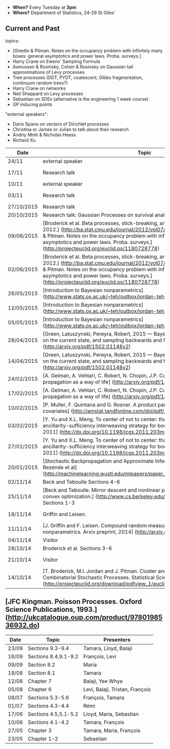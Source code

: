 
* **When?** Every Tuesday at **3pm** 
* **Where?** Department of Statistics, 24-29 St Giles'

## Current and Past

topics:
* [Gnedin & Pitman. Notes on the occupancy problem with infinitely many boxes: general asymptotics and power laws. Proba. surveys.]
* Harry Crane on Ewens' Sampling Formula
* Asmussen & Rosinsky, Cohen & Rosinsky on Gaussian tail approximations of Levy processes
* Tree processes (DDT, PYDT, coalescent, Gibbs fragmentation, continuum random trees?)
* Harry Crane on networks
* Neil Sheppard on Levy processes
* Sebastian on SDEs (alternative is the engineering 1 week course)
* GP inducing points

"external speakers":
* Dario Spano on vectors of Dirichlet processes
* Christina or James or Julien to talk about their research
* Andriy Mnih & Nicholas Heess
* Richard Xu


Date| Topic|Presenters
----|----|----
24/11 | external speaker | Dario Spano
17/11 | Research talk | Konstantina Palla
10/11 | external speaker | R. Xu
03/11 | Research talk | Seth Flaxman
27/10/2015 | Research talk | Valerio
20/10/2015 | Research talk: Gaussian Processes on survival analysis | Tamara
09/06/2015| [Broderick et al. Beta processes, stick-breaking, and power laws. Bayesian Analysis, 2012.] (http://ba.stat.cmu.edu/journal/2012/vol07/issue02/broderick.pdf) + [Gnedin & Pitman. Notes on the occupancy problem with infinitely many boxes: general asymptotics and power laws. Proba. surveys.] (http://projecteuclid.org/euclid.ps/1180728778)|Konstantina, François
02/06/2015| [Broderick et al. Beta processes, stick-breaking, and power laws. Bayesian Analysis, 2012.] (http://ba.stat.cmu.edu/journal/2012/vol07/issue02/broderick.pdf) + [Gnedin & Pitman. Notes on the occupancy problem with infinitely many boxes: general asymptotics and power laws. Proba. surveys.] (http://projecteuclid.org/euclid.ps/1180728778)|Konstantina, François
26/05/2015| [Introduction to Bayesian nonparametrics] (http://www.stats.ox.ac.uk/~teh/outbox/jordan-teh.pdf) | Yee_Whye, Maria
12/05/2015| [Introduction to Bayesian nonparametrics] (http://www.stats.ox.ac.uk/~teh/outbox/jordan-teh.pdf) | Frauke, Tamara
05/05/2015| [Introduction to Bayesian nonparametrics] (http://www.stats.ox.ac.uk/~teh/outbox/jordan-teh.pdf) | Levi, Konstantina
28/04/2015| [Green, Latuszynski, Pereyra, Robert, 2015 — Bayesian computation: a perspective on the current state, and sampling backwards and forwards] (http://arxiv.org/pdf/1502.01148v2) | Maria, Thibaut
14/04/2015| [Green, Latuszynski, Pereyra, Robert, 2015 — Bayesian computation: a perspective on the current state, and sampling backwards and forwards] (http://arxiv.org/pdf/1502.01148v2) | Maria, Thibaut
24/02/2015| [A. Gelman, A. Vehtari, C. Robert, N. Chopin, J.P. Cunningham. Expectation propagation as a way of life] (http://arxiv.org/pdf/1412.4869v1)|Thibaut, Balaji
17/02/2015| [A. Gelman, A. Vehtari, C. Robert, N. Chopin, J.P. Cunningham. Expectation propagation as a way of life] (http://arxiv.org/pdf/1412.4869v1)|Thibaut, Balaji
10/02/2015| [P. Muller, F. Quintana and G. Rosner. A product partition model with regression on covariates] (http://amstat.tandfonline.com/doi/pdf/10.1198/jcgs.2011.09066)| Frauke, Tamara
03/02/2015| [Y. Yu and X.L. Meng. To center of not to center: that is not the question-an ancillarity-sufficiency interweaving strategy for boosting MCMC efficiency. JCGS, 2011] (http://dx.doi.org/10.1198/jcgs.2011.203main)|Maria
27/01/2015| [Y. Yu and X.L. Meng. To center of not to center: that is not the question-an ancillarity-sufficiency interweaving strategy for boosting MCMC efficiency. JCGS, 2011] (http://dx.doi.org/10.1198/jcgs.2011.203main)|Tamara
20/01/2015| [Stochastic Backpropagation and Approximate Inference in Deep Generative Models. Rezende et al] (http://machinelearning.wustl.edu/mlpapers/paper_files/icml2014c2_rezende14.pdf)| Balaji
02/11/14| Beck and Teboulle Sections 4-6|Fabian
25/11/14 | [Beck and Teboulle. Mirror descent and nonlinear projected subgradient methods for convex optimization.] (http://www.cs.berkeley.edu/~jduchi/papers/BeckTe03.pdf) Sections 1-3|Thibaut
18/11/14 | Griffin and Leisen. | François and Maria
11/11/14 | [J. Griffin and F. Leisen. Compound random measures and their use in Bayesian nonparametrics. Arxiv preprint, 2014] (http://arxiv.org/abs/1410.0611)  | François
04/11/14 | Visitor| Yutian Chen
28/10/14 | Broderick et al. Sections 3-6| Yee Whye
21/10/14 | Visitor| Marc Diesenroth
14/10/14 | [T. Broderick, M.I. Jordan and J. Pitman. Cluster and Feature Modeling from Combinatorial Stochastic Processes. Statistical Sciences, 2013] (http://projecteuclid.org/download/pdfview_1/euclid.ss/1377696938) Sections 1-2| Maria



## [JFC Kingman. Poisson Processes. Oxford Science Publications, 1993.] (http://ukcatalogue.oup.com/product/9780198536932.do)

Date| Topic|Presenters
----|----|----
23/09| Sections 9.3-9.4| Tamara, Lloyd, Balaji
16/09| Sections 8.4,9.1-9.2| François, Levi
09/09| Section 8.2| Maria
18/08| Section 8.1| Tamara
12/08| Chapter 7| Balaji, Yee Whye
05/08| Chapter 6| Levi, Balaji, Tristan, François
08/07| Sections 5.3-5.6|François, Tamara
01/07| Sections 4.3-4.4|Rémi
17/06| Sections 4.5,5.1-5.2|Lloyd, Maria, Sebastian
10/06| Sections 4.1-4.2| Tamara, François
27/05| Chapter 3| Tamara, Maria, François
23/05|Chapter 1-2| Sebastian
